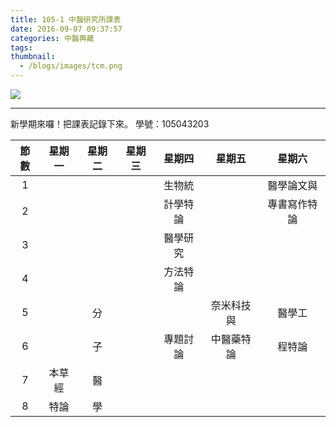 ```yaml
---
title: 105-1 中醫研究所課表
date: 2016-09-07 09:37:57
categories: 中醫典藏
tags:
thumbnail:
  - /blogs/images/tcm.png
---
```

<img src="/blogs/images/tcm.png">

***
新學期來囉！把課表記錄下來。
學號：105043203

| 節數 | 星期一 | 星期二 | 星期三 | 星期四 | 星期五 | 星期六 |
|:-:|:-:|:-:|:-:|:-:|:-:|:-:|
| 1 |   |   |   | 生物統 |   | 醫學論文與 |
| 2 |   |   |   | 計學特論 |   | 專書寫作特論 |
| 3 |   |   |   | 醫學研究 |   |   |
| 4 |   |   |   | 方法特論 |   |   |
| 5 |   | 分 |   |   | 奈米科技與 | 醫學工 |
| 6 |   | 子 |   | 專題討論 | 中醫藥特論 | 程特論 |
| 7 | 本草經 | 醫 |   |   |   |   |
| 8 | 特論 | 學 |   |   |   |   |

